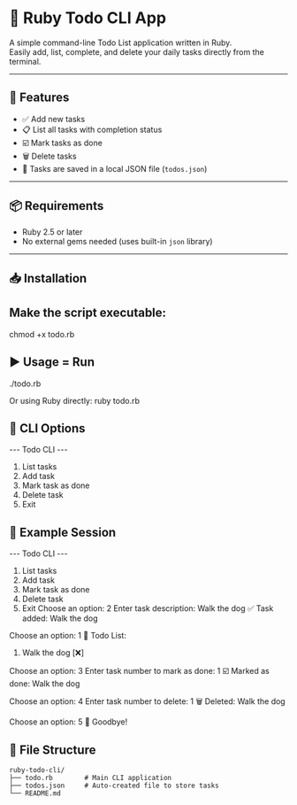 # 📝 Ruby Todo CLI App

A simple command-line Todo List application written in Ruby.  
Easily add, list, complete, and delete your daily tasks directly from the terminal.

---

## 🚀 Features

- ✅ Add new tasks
- 📋 List all tasks with completion status
- ☑️ Mark tasks as done
- 🗑️ Delete tasks
- 💾 Tasks are saved in a local JSON file (`todos.json`)

---

## 📦 Requirements

- Ruby 2.5 or later
- No external gems needed (uses built-in `json` library)

---

## 📥 Installation

## Make the script executable:
chmod +x todo.rb

## ▶️ Usage = Run

./todo.rb

Or using Ruby directly:
ruby todo.rb

## 🧪 CLI Options
--- Todo CLI ---
1. List tasks
2. Add task
3. Mark task as done
4. Delete task
5. Exit

## 💾 Example Session

--- Todo CLI ---
1. List tasks
2. Add task
3. Mark task as done
4. Delete task
5. Exit
Choose an option: 2
Enter task description: Walk the dog
✅ Task added: Walk the dog

Choose an option: 1
📝 Todo List:
1. Walk the dog [❌]

Choose an option: 3
Enter task number to mark as done: 1
☑️ Marked as done: Walk the dog

Choose an option: 4
Enter task number to delete: 1
🗑️ Deleted: Walk the dog

Choose an option: 5
👋 Goodbye!

## 📂 File Structure
```text
ruby-todo-cli/
├── todo.rb        # Main CLI application
├── todos.json     # Auto-created file to store tasks
└── README.md
```

